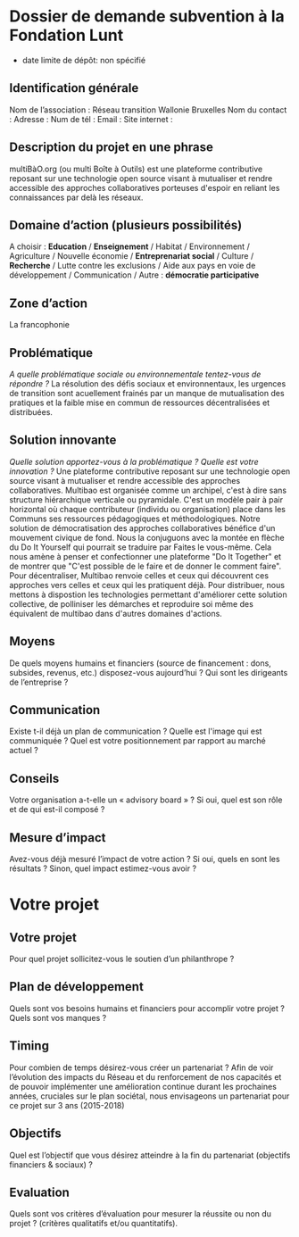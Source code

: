 # Dossier de demande subvention à la Fondation Lunt

* date limite de dépôt: non spécifié

## Identification générale 

Nom de l’association : Réseau transition Wallonie Bruxelles
Nom du contact :
Adresse :
Num de tél :
Email :
Site internet :

## Description du projet en une phrase
multiBàO.org (ou multi Boîte à Outils) est une plateforme contributive reposant sur une technologie open source visant à mutualiser et rendre accessible des approches collaboratives porteuses d'espoir en reliant les connaissances par delà les réseaux. 

## Domaine d’action (plusieurs possibilités)

A choisir : **Education** / **Enseignement** / Habitat / Environnement / Agriculture / Nouvelle économie / **Entreprenariat social** / Culture / **Recherche** / Lutte contre les exclusions / Aide aux pays en voie de développement / Communication /  Autre : **démocratie participative**

## Zone d’action
La francophonie

## Problématique

_A quelle problématique sociale ou environnementale tentez-vous de répondre ?_
La résolution des défis sociaux et environnentaux, les urgences de transition sont acuellement frainés par un manque de mutualisation des pratiques et la faible mise en commun de ressources décentralisées et distribuées.

## Solution innovante

_Quelle solution apportez-vous à la problématique ? Quelle est votre innovation ?_
Une plateforme contributive reposant sur une technologie open source visant à mutualiser et rendre accessible des approches collaboratives.
Multibao est organisée comme un archipel, c'est à dire sans structure hiérarchique verticale ou pyramidale. C'est un modèle pair à pair horizontal où chaque contributeur (individu ou organisation) place dans les Communs ses ressources pédagogiques et méthodologiques.
Notre solution de démocratisation des approches collaboratives bénéfice d'un mouvement civique de fond.  Nous la conjuguons avec la montée en flèche du Do It Yourself qui pourrait se traduire par Faites le vous-même. Cela nous amène à penser et confectionner une plateforme "Do It Together" et de montrer que "C'est possible de le faire et de donner le comment faire". Pour décentraliser, Multibao renvoie celles et ceux qui découvrent ces approches vers celles et ceux qui les pratiquent déjà. Pour distribuer, nous mettons à dispostion les technologies permettant d'améliorer cette solution collective, de polliniser les démarches et reproduire soi même des équivalent de multibao dans d'autres domaines d'actions. 

## Moyens

De quels moyens humains et financiers (source de financement : dons, subsides, revenus, etc.) disposez-vous aujourd’hui ? Qui sont les dirigeants de l’entreprise ?

## Communication

Existe t-il déjà un plan de communication ? Quelle est l'image qui est communiquée ? Quel est votre positionnement par rapport au marché actuel ?

## Conseils

Votre organisation a-t-elle un « advisory board » ? Si oui, quel est son rôle et de qui est-il composé ?

## Mesure d’impact

Avez-vous déjà mesuré l’impact de votre action ? Si oui, quels en sont les résultats ? Sinon, quel impact estimez-vous avoir ? 

# Votre projet

## Votre projet

Pour quel projet sollicitez-vous le soutien d’un philanthrope ?

## Plan de développement
Quels sont vos besoins humains et financiers pour accomplir votre projet ? Quels sont vos manques ?

## Timing
Pour combien de temps désirez-vous créer un partenariat ?
Afin de voir l’évolution des impacts du Réseau et du renforcement de nos capacités et de pouvoir implémenter une amélioration continue durant les prochaines années, cruciales sur le plan sociétal, nous envisageons un partenariat pour ce projet sur 3 ans (2015-2018)

## Objectifs
Quel est l’objectif que vous désirez atteindre à la fin du partenariat (objectifs financiers & sociaux) ? 

## Evaluation
Quels sont vos critères d’évaluation pour mesurer la réussite ou non du projet ? (critères qualitatifs et/ou quantitatifs).
